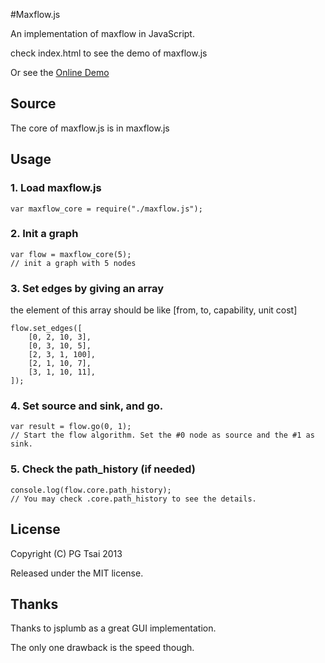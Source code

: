 #Maxflow.js

An implementation of maxflow in JavaScript.

check index.html to see the demo of maxflow.js

Or see the [Online Demo](http://itspg.org/demo/maxflow/)

## Source

The core of maxflow.js is in maxflow.js

## Usage

### 1. Load maxflow.js

	var maxflow_core = require("./maxflow.js");

### 2. Init a graph

	var flow = maxflow_core(5);
	// init a graph with 5 nodes

### 3. Set edges by giving an array

the element of this array should be like [from, to, capability, unit cost]

	flow.set_edges([
		[0, 2, 10, 3],
		[0, 3, 10, 5],
		[2, 3, 1, 100],
		[2, 1, 10, 7],
		[3, 1, 10, 11],
	]);

### 4. Set source and sink, and go.

	var result = flow.go(0, 1);
	// Start the flow algorithm. Set the #0 node as source and the #1 as sink. 

### 5. Check the path_history (if needed)

	console.log(flow.core.path_history);
	// You may check .core.path_history to see the details.

## License

Copyright (C) PG Tsai 2013

Released under the MIT license.

## Thanks

Thanks to jsplumb as a great GUI implementation.

The only one drawback is the speed though.